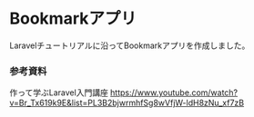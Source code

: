 # Bookmarkアプリ

Laravelチュートリアルに沿ってBookmarkアプリを作成しました。


### 参考資料

作って学ぶLaravel入門講座
https://www.youtube.com/watch?v=Br_Tx619k9E&list=PL3B2bjwrmhfSg8wVfjW-ldH8zNu_xf7zB
